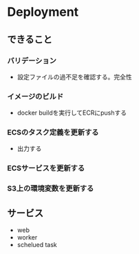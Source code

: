 # Deployment
## できること
### バリデーション
* 設定ファイルの過不足を確認する。完全性

### イメージのビルド
* docker buildを実行してECRにpushする

### ECSのタスク定義を更新する
* 出力する

### ECSサービスを更新する

### S3上の環境変数を更新する

## サービス
* web
* worker
* schelued task
